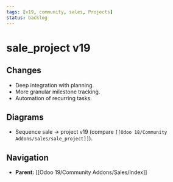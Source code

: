 ```yaml
---
tags: [v19, community, sales, Projects]
status: backlog
---
```

# sale_project v19

## Changes
- Deep integration with planning.
- More granular milestone tracking.
- Automation of recurring tasks.

## Diagrams
- Sequence sale -> project v19 (compare `[[Odoo 18/Community Addons/Sales/sale_project]]`).









## Navigation
- **Parent:** [[Odoo 19/Community Addons/Sales/Index]]
